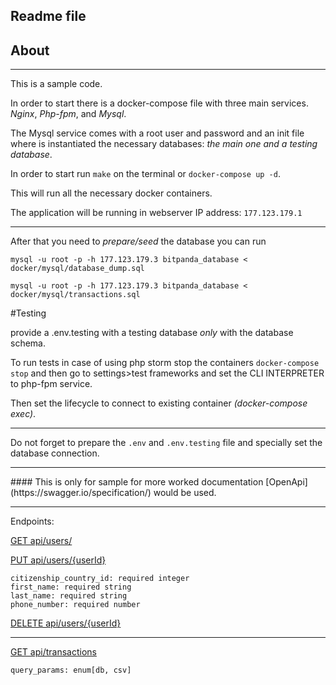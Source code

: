 
## Readme file
## About
<hr>

This is a sample code.

In order to start there is a docker-compose file with three main services. _Nginx_, _Php-fpm_, and _Mysql_.

The Mysql service comes with a root user and password and an init file where is 
instantiated the necessary databases: _the main one and a testing database_.

In order to start run `make` on the terminal or `docker-compose up -d`.

This will run all the necessary docker containers.

The application will be running in webserver IP address: `177.123.179.1`

<hr>

After that you need to _prepare/seed_ the database you can run

`mysql -u root -p -h 177.123.179.3 bitpanda_database < docker/mysql/database_dump.sql`

`mysql -u root -p -h 177.123.179.3 bitpanda_database < docker/mysql/transactions.sql`

#Testing

provide a .env.testing
with a testing database _only_ with the database schema.

To run tests in case of using php storm stop the containers `docker-compose stop` and then go to settings>test frameworks and set the CLI INTERPRETER to php-fpm service.

Then set the lifecycle to connect to existing container _(docker-compose exec)_.

<hr>


Do not forget to prepare the `.env` and `.env.testing` file and specially set the database connection.

<hr>
#### This is only for sample for more worked documentation [OpenApi](https://swagger.io/specification/) would be used.
<hr>

Endpoints:


[GET api/users/](http://177.123.179.1/api/users)

[PUT api/users/{userId}]()
    
    citizenship_country_id: required integer
    first_name: required string
    last_name: required string
    phone_number: required number

[DELETE api/users/{userId}]()

<hr> 

[GET api/transactions](http://177.123.179.1/api/transactions?source=csv)
    
    query_params: enum[db, csv]
